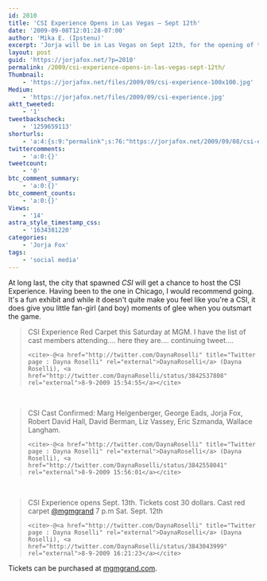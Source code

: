 ```yaml
---
id: 2010
title: 'CSI Experience Opens in Las Vegas — Sept 12th'
date: '2009-09-08T12:01:28-07:00'
author: 'Mika E. (Ipstenu)'
excerpt: 'Jorja will be in Las Vegas on Sept 12th, for the opening of the CSI Experience at the MGM Grand.'
layout: post
guid: 'https://jorjafox.net/?p=2010'
permalink: /2009/csi-experience-opens-in-las-vegas-sept-12th/
Thumbnail:
    - 'https://jorjafox.net/files/2009/09/csi-experience-100x100.jpg'
Medium:
    - 'https://jorjafox.net/files/2009/09/csi-experience.jpg'
aktt_tweeted:
    - '1'
tweetbackscheck:
    - '1259659113'
shorturls:
    - 'a:4:{s:9:"permalink";s:76:"https://jorjafox.net/2009/09/08/csi-experience-opens-in-las-vegas-sept-12th/";s:7:"tinyurl";s:26:"http://tinyurl.com/y99gsbz";s:4:"isgd";s:18:"http://is.gd/53kJ9";s:5:"bitly";s:19:"http://bit.ly/W7ala";}'
twittercomments:
    - 'a:0:{}'
tweetcount:
    - '0'
btc_comment_summary:
    - 'a:0:{}'
btc_comment_counts:
    - 'a:0:{}'
Views:
    - '14'
astra_style_timestamp_css:
    - '1634381220'
categories:
    - 'Jorja Fox'
tags:
    - 'social media'
---
```


At long last, the city that spawned _CSI_ will get a chance to host the CSI Experience.  Having been to the one in Chicago, I would recommend going. It's a fun exhibit and while it doesn't quite make you feel like you're a CSI, it does give you little fan-girl (and boy) moments of glee when you outsmart the game.

<blockquote id="tw3842537808" class="aTweet" cite="http://twitter.com/DaynaRoselli/status/3842537808">
	CSI Experience Red Carpet this Saturday at MGM.  I have the list of cast members attending.... here they are.... continuing tweet....

	<cite>-@<a href="http://twitter.com/DaynaRoselli" title="Twitter page : Dayna Roselli" rel="external">DaynaRoselli</a> (Dayna Roselli), <a href="http://twitter.com/DaynaRoselli/status/3842537808" rel="external">8-9-2009 15:54:55</a></cite>

</blockquote><br />
<blockquote id="tw3842558041" class="aTweet" cite="http://twitter.com/DaynaRoselli/status/3842558041">
	CSI Cast Confirmed: Marg Helgenberger, George Eads, Jorja Fox, Robert David Hall, David Berman, Liz Vassey, Eric Szmanda, Wallace Langham.

	<cite>-@<a href="http://twitter.com/DaynaRoselli" title="Twitter page : Dayna Roselli" rel="external">DaynaRoselli</a> (Dayna Roselli), <a href="http://twitter.com/DaynaRoselli/status/3842558041" rel="external">8-9-2009 15:56:01</a></cite>
</blockquote><br />
<blockquote id="tw3843043999" class="aTweet" cite="http://twitter.com/DaynaRoselli/status/3843043999">
	CSI Experience opens Sept. 13th.  Tickets cost 30 dollars.  Cast red carpet <a href="http://www.twitter.com/mgmgrand" rel="external">@mgmgrand</a> 7 p.m Sat. Sept. 12th


	<cite>-@<a href="http://twitter.com/DaynaRoselli" title="Twitter page : Dayna Roselli" rel="external">DaynaRoselli</a> (Dayna Roselli), <a href="http://twitter.com/DaynaRoselli/status/3843043999" rel="external">8-9-2009 16:21:23</a></cite>
</blockquote>


Tickets can be purchased at <a href="http://www.mgmgrand.com/entertainment/csi-the-experience.aspx">mgmgrand.com</a>.
